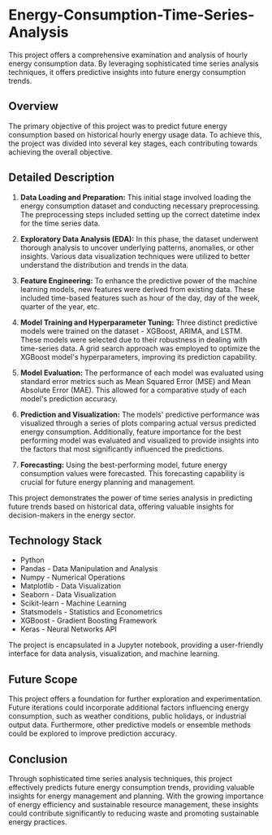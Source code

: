 # Energy-Consumption-Time-Series-Analysis


This project offers a comprehensive examination and analysis of hourly energy consumption data. By leveraging sophisticated time series analysis techniques, it offers predictive insights into future energy consumption trends.

## Overview

The primary objective of this project was to predict future energy consumption based on historical hourly energy usage data. To achieve this, the project was divided into several key stages, each contributing towards achieving the overall objective.

## Detailed Description

1. **Data Loading and Preparation:** This initial stage involved loading the energy consumption dataset and conducting necessary preprocessing. The preprocessing steps included setting up the correct datetime index for the time series data.

2. **Exploratory Data Analysis (EDA):** In this phase, the dataset underwent thorough analysis to uncover underlying patterns, anomalies, or other insights. Various data visualization techniques were utilized to better understand the distribution and trends in the data.

3. **Feature Engineering:** To enhance the predictive power of the machine learning models, new features were derived from existing data. These included time-based features such as hour of the day, day of the week, quarter of the year, etc.

4. **Model Training and Hyperparameter Tuning:** Three distinct predictive models were trained on the dataset - XGBoost, ARIMA, and LSTM. These models were selected due to their robustness in dealing with time-series data. A grid search approach was employed to optimize the XGBoost model's hyperparameters, improving its prediction capability.

5. **Model Evaluation:** The performance of each model was evaluated using standard error metrics such as Mean Squared Error (MSE) and Mean Absolute Error (MAE). This allowed for a comparative study of each model's prediction accuracy.

6. **Prediction and Visualization:** The models' predictive performance was visualized through a series of plots comparing actual versus predicted energy consumption. Additionally, feature importance for the best performing model was evaluated and visualized to provide insights into the factors that most significantly influenced the predictions.

7. **Forecasting:** Using the best-performing model, future energy consumption values were forecasted. This forecasting capability is crucial for future energy planning and management.

This project demonstrates the power of time series analysis in predicting future trends based on historical data, offering valuable insights for decision-makers in the energy sector.

## Technology Stack

* Python
* Pandas - Data Manipulation and Analysis
* Numpy - Numerical Operations
* Matplotlib - Data Visualization
* Seaborn - Data Visualization
* Scikit-learn - Machine Learning
* Statsmodels - Statistics and Econometrics
* XGBoost - Gradient Boosting Framework
* Keras - Neural Networks API

The project is encapsulated in a Jupyter notebook, providing a user-friendly interface for data analysis, visualization, and machine learning. 

## Future Scope

This project offers a foundation for further exploration and experimentation. Future iterations could incorporate additional factors influencing energy consumption, such as weather conditions, public holidays, or industrial output data. Furthermore, other predictive models or ensemble methods could be explored to improve prediction accuracy.

## Conclusion

Through sophisticated time series analysis techniques, this project effectively predicts future energy consumption trends, providing valuable insights for energy management and planning. With the growing importance of energy efficiency and sustainable resource management, these insights could contribute significantly to reducing waste and promoting sustainable energy practices.
